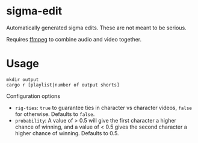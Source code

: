 # sigma-edit
Automatically generated sigma edits. These are not meant to be serious.

Requires [ffmpeg](https://ffmpeg.org) to combine audio and video together.

# Usage
```
mkdir output
cargo r [playlist|number of output shorts]
```

Configuration options
* `rig-ties`: `true` to guarantee ties in character vs character videos, `false` for otherwise. Defaults to `false`.
* `probability`: A value of > 0.5 will give the first character a higher chance of winning, and a value of < 0.5 gives the second character a higher chance of winning. Defaults to 0.5.
